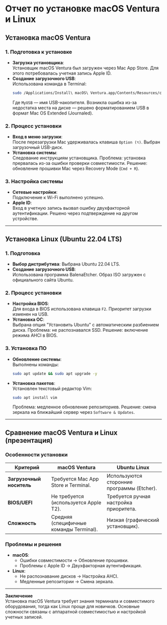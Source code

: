 
# Отчет по установке macOS Ventura и Linux

## Установка macOS Ventura

### 1. Подготовка к установке
- **Загрузка установщика**:  
  Установщик macOS Ventura был загружен через Mac App Store. Для этого потребовалась учетная запись Apple ID.  
- **Создание загрузочного USB**:  
  Использована команда в Terminal:  
  ```bash
  sudo /Applications/Install\ macOS\ Ventura.app/Contents/Resources/createinstallmedia --volume /Volumes/MyUSB
  ```
  Где `MyUSB` — имя USB-накопителя. Возникла ошибка из-за недостатка места на диске — решено форматированием USB в формат Mac OS Extended (Journaled).

### 2. Процесс установки
- **Вход в меню загрузки**:  
  После перезагрузки Mac удерживалась клавиша `Option (⌥)`. Выбран загрузочный USB-диск.  
- **Установка системы**:  
  Следование инструкциям установщика. Проблема: установка прервалась из-за ошибки проверки совместимости. Решение: обновление прошивки Mac через Recovery Mode (`Cmd + R`).

### 3. Настройка системы
- **Сетевые настройки**:  
  Подключение к Wi-Fi выполнено успешно.  
- **Apple ID**:  
  Вход в учетную запись вызвал ошибку двухфакторной аутентификации. Решено через подтверждение на другом устройстве.

---

## Установка Linux (Ubuntu 22.04 LTS)

### 1. Подготовка
- **Выбор дистрибутива**: Выбрана Ubuntu 22.04 LTS.  
- **Создание загрузочного USB**:  
  Использована программа BalenaEtcher. Образ ISO загружен с официального сайта Ubuntu.

### 2. Процесс установки
- **Настройка BIOS**:  
  Для входа в BIOS использована клавиша `F2`. Приоритет загрузки изменен на USB.  
- **Установка ОС**:  
  Выбрана опция "Установить Ubuntu" с автоматическим разбиением диска. Проблема: не распознавался SSD. Решение: включение режима AHCI в BIOS.

### 3. Установка ПО
- **Обновление системы**:  
  Выполнены команды:  
  ```bash
  sudo apt update && sudo apt upgrade -y
  ```
- **Установка пакетов**:  
  Установлен текстовый редактор Vim:  
  ```bash
  sudo apt install vim
  ```
  Проблема: медленное обновление репозиториев. Решение: смена зеркала на ближайший сервер через `Software & Updates`.

---

## Сравнение macOS Ventura и Linux (презентация)

### Особенности установки
| **Критерий**         | **macOS Ventura**                          | **Ubuntu Linux**                          |
|----------------------|--------------------------------------------|-------------------------------------------|
| **Загрузочный носитель** | Требуется Mac App Store и Terminal.      | Используются сторонние программы (Etcher).|
| **BIOS/UEFI**        | Не требуется (используется Apple T2).      | Требуется ручная настройка приоритета.    |
| **Сложность**         | Средняя (специфичные команды Terminal).    | Низкая (графический установщик).          |

### Проблемы и решения
- **macOS**:  
  - Ошибки совместимости → Обновление прошивки.  
  - Проблемы с Apple ID → Двухфакторная аутентификация.  
- **Linux**:  
  - Не распознавание дисков → Настройка AHCI.  
  - Медленные репозитории → Смена зеркала.  

---

**Заключение**  
Установка macOS Ventura требует знания терминала и совместимого оборудования, тогда как Linux проще для новичков. Основные сложности связаны с аппаратной совместимостью и настройкой учетных записей.

